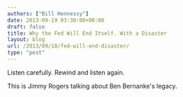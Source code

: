 ```yaml
---
authors: ["Bill Hennessy"]
date: 2013-09-19 03:30:08+00:00
draft: false
title: Why the Fed Will End Itself. With a Disaster
layout: blog
url: /2013/09/18/fed-will-end-disaster/
type: "post"
---
```


Listen carefully. Rewind and listen again.

This is Jimmy Rogers talking about Ben Bernanke's legacy.


